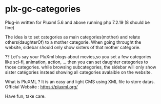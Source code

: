 # plx-gc-categories

Plug-in written for Pluxml 5.6 and above running php 7.2.19 (8 should be fine)

The idea is to set categories as main categories(mother) and relate others(daughterOf) to a mother categorie.
When going throught the website, sidebar should only show sisters of that mother catégorie. 

?? Let's say your PluXml blogs about movies,so you  set a few categories like sci-fi, animation, action, ... 
then you can set daughter categories to those categories. while browsing subcategories, the sidebar will only show sister catégories instead showing all categories avalaible on the website.

What is PluXML ?
It is an easy and light CMS using XML file to store datas.
Official Website : https://pluxml.org/ 

Have fun, take care.
